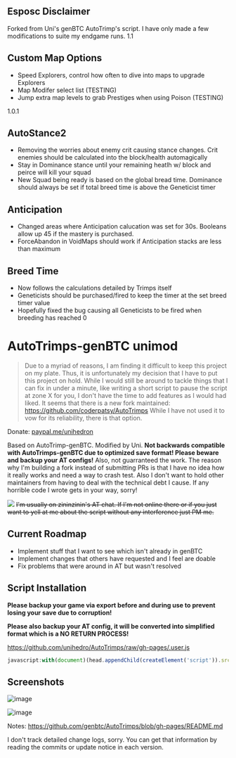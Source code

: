 ## Esposc Disclaimer
Forked from Uni's genBTC AutoTrimp's script. I have only made a few modifications to suite my endgame runs.
1.1
## Custom Map Options
- Speed Explorers, control how often to dive into maps to upgrade Explorers
- Map Modifer select list (TESTING)
- Jump extra map levels to grab Prestiges when using Poison (TESTING)

1.0.1
## AutoStance2
- Removing the worries about enemy crit causing stance changes. Crit enemies should be calculated into the block/health automagically
- Stay in Dominance stance until your remaining heatlh w/ block and peirce will kill your squad
- New Squad being ready is based on the global bread time. Dominance should always be set if total breed time is above the Geneticist timer

## Anticipation
- Changed areas where Anticipation calucation was set for 30s. Booleans allow up 45 if the mastery is purchased.
- ForceAbandon in VoidMaps should work if Anticipation stacks are less than maximum

## Breed Time
- Now follows the calculations detailed by Trimps itself
- Geneticists should be purchased/fired to keep the timer at the set breed timer value
- Hopefully fixed the bug causing all Geneticists to be fired when breeding has reached 0

# AutoTrimps-genBTC unimod
> Due to a myriad of reasons, I am finding it difficult to keep this project on my plate. Thus, it is unfortunately my decision that I have to put this project on hold. While I would still be around to tackle things that I can fix in under a minute, like writing a short script to pause the script at zone X for you, I don't have the time to add features as I would had liked. It seems that there is a new fork maintained: https://github.com/coderpatsy/AutoTrimps While I have not used it to vow for its reliability, there is that option.

Donate: <a href="https://paypal.me/unihedron">paypal.me/unihedron</a>

Based on AutoTrimp-genBTC. Modified by Uni. <b>Not backwards compatible with AutoTrimps-genBTC due to optimized save format! Please beware and backup your AT configs!</b> Also, not guarranteed the work. The reason why I'm building a fork instead of submitting PRs is that I have no idea how it really works and need a way to crash test. Also I don't want to hold other maintainers from having to deal with the technical debt I cause. If any horrible code I wrote gets in your way, sorry!

[![](https://cloud.githubusercontent.com/assets/5595067/24738958/d421a900-1acb-11e7-81af-d2402801fc71.png)](https://discord.gg/Vu4J4zc)
<del>I'm usually on zininzinin's AT chat. If I'm not online there or if you just want to yell at me about the script without any interference just PM me.</del>

## Current Roadmap
- Implement stuff that I want to see which isn't already in genBTC
- Implement changes that others have requested and I feel are doable
- Fix problems that were around in AT but wasn't resolved

## Script Installation
**Please backup your game via export before and during use to prevent losing your save due to corruption!**

**Please also backup your AT config, it will be converted into simplified format which is a NO RETURN PROCESS!**

https://github.com/unihedro/AutoTrimps/raw/gh-pages/.user.js

```js
javascript:with(document)(head.appendChild(createElement('script')).src='https://unihedro.github.io/AutoTrimps/AutoTrimps2.js')._
```

## Screenshots

![image](https://cloud.githubusercontent.com/assets/5595067/24824209/ec9923a4-1c39-11e7-95de-eab40cacd597.png)

![image](https://cloud.githubusercontent.com/assets/5595067/24824212/fea2c28a-1c39-11e7-933a-d2475a47ebcd.png)

Notes: https://github.com/genbtc/AutoTrimps/blob/gh-pages/README.md

I don't track detailed change logs, sorry. You can get that information by reading the commits or update notice in each version.
